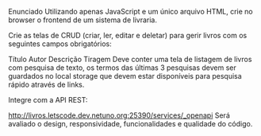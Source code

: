 Enunciado
Utilizando apenas JavaScript e um único arquivo HTML, crie no browser o frontend de um sistema de livraria.

Crie as telas de CRUD (criar, ler, editar e deletar) para gerir livros com os seguintes campos obrigatórios:

Título
Autor
Descrição
Tiragem
Deve conter uma tela de listagem de livros com pesquisa de texto, os termos das últimas 3 pesquisas devem ser guardados no local storage que devem estar disponíveis para pesquisa rápido através de links.

Integre com a API REST:

http://livros.letscode.dev.netuno.org:25390/services/_openapi
Será avaliado o design, responsividade, funcionalidades e qualidade do código.
